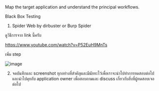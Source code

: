 Map the target application and understand the principal workflows.

Black Box Testing

1. Spider Web by dirbuster or Burp Spider

ดูวิธีการจาก link นี้ครับ

https://www.youtube.com/watch?v=P52EuH9MnTs

เพิ่ม step 

![image](https://user-images.githubusercontent.com/60565002/73827175-aa8a2900-4831-11ea-8243-c9044bfb903f.png)

2. จดบันทึกและ screenshot ทุกอย่างที่สำคัญและมีนัยยะไว้เพื่อเราจะนำไปทำการทดสอบต่อไปและนำไปคุยกับ application owner เพื่อสอบถามและ discuss เกี่ยวกับสิ่งที่ผู้ทดสอบเจอต่อไป


